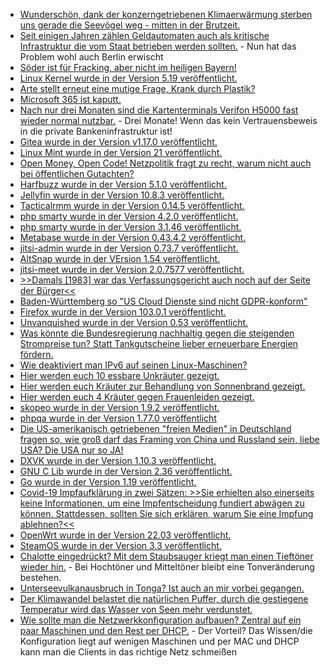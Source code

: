 * [Wunderschön, dank der konzerngetriebenen Klimaerwärmung sterben uns gerade die Seevögel weg - mitten in der Brutzeit.](https://blog.fefe.de/?ts=9c183300)
* [Seit einigen Jahren zählen Geldautomaten auch als kritische Infrastruktur die vom Staat betrieben werden sollten.](https://blog.fefe.de/?ts=9c1800a3) - Nun hat das Problem wohl auch Berlin erwischt
* [Söder ist für Fracking, aber nicht im heiligen Bayern!](https://blog.fefe.de/?ts=9c1b1755)
* [Linux Kernel wurde in der Version 5.19 veröffentlicht.](https://lwn.net/Articles/903023/)
* [Arte stellt erneut eine mutige Frage, Krank durch Plastik?](https://www.youtube.com/watch?v=okBOsEh-vMA)
* [Microsoft 365 ist kaputt.](https://www.borncity.com/blog/2022/07/31/microsoft-365-dienste-gestrt-29-juli-2022/)
* [Nach nur drei Monaten sind die Kartenterminals Verifon H5000 fast wieder normal nutzbar.](https://www.borncity.com/blog/2022/07/31/ausfall-der-verifon-h5000-kartenterminals-wohl-weitgehend-behoben-juli-2022/) - Drei Monate! Wenn das kein Vertrauensbeweis in die private Bankeninfrastruktur ist!
* [Gitea wurde in der Version v1.17.0 veröffentlicht.](https://github.com/go-gitea/gitea/releases/tag/v1.17.0)
* [Linux Mint wurde in der Version 21 veröffentlicht.](https://lwn.net/Articles/903031/)
* [Open Money, Open Code! Netzpolitik fragt zu recht, warum nicht auch bei öffentlichen Gutachten?](https://netzpolitik.org/2022/oeffentliches-geld-oeffentliches-gut-oeffentliche-gutachten/)
* [Harfbuzz wurde in der Version 5.1.0 veröffentlicht.](https://github.com/harfbuzz/harfbuzz/releases/tag/5.1.0)
* [Jellyfin wurde in der Version 10.8.3 veröffentlicht.](https://github.com/jellyfin/jellyfin/releases/tag/v10.8.3)
* [Tacticalrmm wurde in der Version 0.14.5 veröffentlicht.](https://github.com/amidaware/tacticalrmm/releases/tag/v0.14.5)
* [php smarty wurde in der Version 4.2.0 veröffentlicht.](https://github.com/smarty-php/smarty/releases/tag/v4.2.0)
* [php smarty wurde in der Version 3.1.46 veröffentlicht.](https://github.com/smarty-php/smarty/releases/tag/v3.1.46)
* [Metabase wurde in der Version 0.43.4.2 veröffentlicht.](https://github.com/metabase/metabase/releases/tag/v0.43.4.2)
* [jitsi-admin wurde in der Version 0.73.7 veröffentlicht.](https://github.com/H2-invent/jitsi-admin/releases/tag/0.73.7)
* [AltSnap wurde in der VErsion 1.54 veröffentlicht.](https://github.com/RamonUnch/AltSnap/releases/tag/1.54)
* [jitsi-meet wurde in der Version 2.0.7577 veröffentlicht.](https://github.com/jitsi/jitsi-meet/releases/tag/stable/jitsi-meet_7577)
* [>>Damals [1983] war das Verfassungsgericht auch noch auf der Seite der Bürger<<](https://www.youtube.com/watch?v=Wl9YOFDz140)
* [Baden-Württemberg so "US Cloud Dienste sind nicht GDPR-konform"](https://nextcloud.com/blog/baden-wurttemberg-procurement-chamber-decides-us-cloud-services-are-not-gdpr-compliant/)
* [Firefox wurde in der Version 103.0.1 veröffentlicht.](https://www.borncity.com/blog/2022/08/01/firefox-103-0-1-freigegeben/)
* [Unvanquished wurde in der Version 0.53 veröffentlicht.](https://www.phoronix.com/news/Unvanquished-0.53-Beta)
* [Was könnte die Bundesregierung nachhaltig gegen die steigenden Strompreise tun? Statt Tankgutscheine lieber erneuerbare Energien fördern.](https://www.sonnenseite.com/de/wirtschaft/erneuerbare-energie-ausbau-beschleunigen/)
* [Wie deaktiviert man IPv6 auf seinen Linux-Maschinen?](https://opensource.com/article/22/8/disable-ipv6)
* [Hier werden euch 10 essbare Unkräuter gezeigt.](https://www.kostbarenatur.net/vermeintliche-unkraeuter-lecker-gesund-und-nuetzlich/)
* [Hier werden euch Kräuter zur Behandlung von Sonnenbrand gezeigt.](https://www.kostbarenatur.net/sonnenbrand-diese-wildkraeuter-helfen/)
* [Hier werden euch 4 Kräuter gegen Frauenleiden gezeigt.](https://www.kostbarenatur.net/die-wichtigsten-heilkraeuter-fuer-frauen-und-ihre-anwendungen/)
* [skopeo wurde in der Version 1.9.2 veröffentlicht.](https://github.com/containers/skopeo/releases/tag/v1.9.2)
* [phpqa wurde in der Version 1.77.0 veröffentlicht](https://github.com/jakzal/phpqa/releases/tag/v1.77.0)
* [Die US-amerikanisch getriebenen "freien Medien" in Deutschland fragen so, wie groß darf das Framing von China und Russland sein, liebe USA? Die USA nur so JA!](https://blog.fefe.de/?ts=9c175f08)
* [DXVK wurde in der Version 1.10.3 veröffentlicht.](https://www.phoronix.com/news/DXVK-1.10.3-Released)
* [GNU C Lib wurde in der Version 2.36 veröffentlicht.](https://lwn.net/Articles/903556/)
* [Go wurde in der Version 1.19 veröffentlicht.](https://lwn.net/Articles/903585/)
* [Covid-19 Impfaufklärung in zwei Sätzen: >>Sie erhielten also einerseits keine Informationen, um eine Impfentscheidung fundiert abwägen zu können. Stattdessen, sollten Sie sich erklären, warum Sie eine Impfung ablehnen?<<](https://impfentscheidung.online/fragwuerdige-informationen-in-impfzentren/)
* [OpenWrt wurde in der Version 22.03 veröffentlicht.](https://openwrt.org/releases/22.03/start)
* [SteamOS wurde in der Version 3.3 veröffentlicht.](https://www.phoronix.com/news/Steam-OS-3.3-Steam-Deck)
* [Chalotte eingedrückt? Mit dem Staubsauger kriegt man einen Tieftöner wieder hin.](https://www.youtube.com/watch?v=b-8VaYroxsk) - Bei Hochtöner und Mitteltöner bleibt eine Tonveränderung bestehen.
* [Unterseevulkanausbruch in Tonga? Ist auch an mir vorbei gegangen.](https://netzfrauen.org/2022/08/02/tonga-2/)
* [Der Klimawandel belastet die natürlichen Puffer, durch die gestiegene Temperatur wird das Wasser von Seen mehr verdunstet.](https://www.sonnenseite.com/de/umwelt/wo-ist-nur-das-wasser-hin/)
* [Wie sollte man die Netzwerkkonfiguration aufbauen? Zentral auf ein paar Maschinen und den Rest per DHCP.](https://opensource.com/article/22/8/network-configuration-files) - Der Vorteil? Das Wissen/die Konfiguration liegt auf wenigen Maschinen und per MAC und DHCP kann man die Clients in das richtige Netz schmeißen

